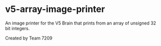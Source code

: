 # v5-array-image-printer
An image printer for the V5 Brain that prints from an array of unsigned 32 bit integers.

Created by Team 7209
